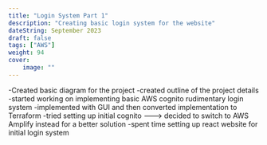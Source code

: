 ```yaml
---
title: "Login System Part 1"
description: "Creating basic login system for the website"
dateString: September 2023
draft: false
tags: ["AWS"]
weight: 94
cover:
    image: ""
---
```


-Created basic diagram for the project
-created outline of the project details
-started working on implementing basic AWS cognito rudimentary login system
-implemented with GUI and then converted implementation to Terraform
-tried setting up initial cognito ---> decided to switch to AWS Amplify instead for a better solution
-spent time setting up react website for initial login system